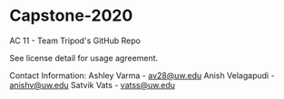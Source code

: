 # Capstone-2020
AC 11 - Team Tripod's GitHub Repo

See license detail for usage agreement.

Contact Information: 
Ashley Varma - av28@uw.edu
Anish Velagapudi - anishv@uw.edu
Satvik Vats - vatss@uw.edu
